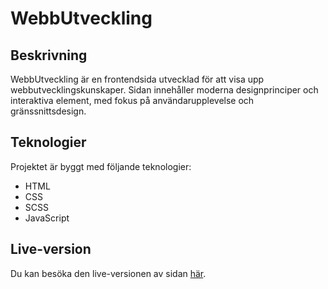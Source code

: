 # WebbUtveckling

## Beskrivning

WebbUtveckling är en frontendsida utvecklad för att visa upp webbutvecklingskunskaper. Sidan innehåller moderna designprinciper och interaktiva element, med fokus på användarupplevelse och gränssnittsdesign.

## Teknologier

Projektet är byggt med följande teknologier:
- HTML
- CSS
- SCSS
- JavaScript

## Live-version

Du kan besöka den live-versionen av sidan [här](https://siliconcrypto.azurewebsites.net/).
